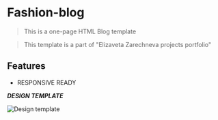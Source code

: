 # Fashion-blog

> This is a one-page HTML Blog template

> This template is a part of "Elizaveta Zarechneva projects portfolio"

## Features
- RESPONSIVE READY

***DESIGN TEMPLATE***

![Design template](https://github.com/zarechneva/fashion-blog/blob/master/images/Template.png)

